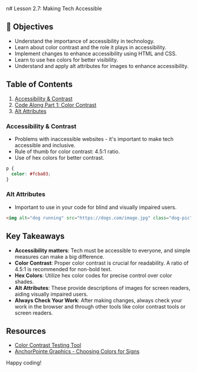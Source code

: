 n# Lesson 2.7: Making Tech Accessible

## 🎯 Objectives

- Understand the importance of accessibility in technology.
- Learn about color contrast and the role it plays in accessibility.
- Implement changes to enhance accessibility using HTML and CSS.
- Learn to use hex colors for better visibility.
- Understand and apply alt attributes for images to enhance accessibility.

## Table of Contents
1. [Accessibility & Contrast](#accessibility-contrast)
3. [Code Along Part 1: Color Contrast](#code-along-part-1)
4. [Alt Attributes](#alt-attributes)

### Accessibility & Contrast
- Problems with inaccessible websites - it's important to make tech accessible and inclusive.
- Rule of thumb for color contrast: 4.5:1 ratio.
- Use of hex colors for better contrast.

```css
p {
  color: #fcba03;
}
```

### Alt Attributes
- Important to use in your code for blind and visually impaired users.

```html
<img alt="dog running" src="https://dogs.com/image.jpg" class="dog-pic">
```

## Key Takeaways

- **Accessibility matters**: Tech must be accessible to everyone, and simple measures can make a big difference.
- **Color Contrast**: Proper color contrast is crucial for readability. A ratio of 4.5:1 is recommended for non-bold text.
- **Hex Colors**: Utilize hex color codes for precise control over color shades.
- **Alt Attributes**: These provide descriptions of images for screen readers, aiding visually impaired users.
- **Always Check Your Work**: After making changes, always check your work in the browser and through other tools like color contrast tools or screen readers.

## Resources

- [Color Contrast Testing Tool](http://mcblogs.montgomerycollege.edu/accessibility/color-contrast-testing/)
- [AnchorPointe Graphics - Choosing Colors for Signs](https://www.anchorpointegraphics.com)

Happy coding!
